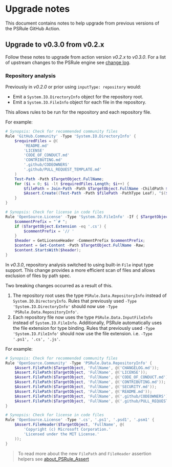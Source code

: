 # Upgrade notes

This document contains notes to help upgrade from previous versions of the PSRule GitHub Action.

## Upgrade to v0.3.0 from v0.2.x

Follow these notes to upgrade from action version _v0.2.x_ to _v0.3.0_.
For a list of upstream changes to the PSRule engine see [change log](https://github.com/microsoft/PSRule/blob/main/docs/CHANGELOG-v0.md#v0200).

### Repository analysis

Previously in _v0.2.0_ or prior using `inputType: repository` would:

- Emit a `System.IO.DirectoryInfo` object for the repository root.
- Emit a `System.IO.FileInfo` object for each file in the repository.

This allows rules to be run for the repository and each repository file.

For example:

```powershell
# Synopsis: Check for recommended community files
Rule 'GitHub.Community' -Type 'System.IO.DirectoryInfo' {
    $requiredFiles = @(
        'README.md'
        'LICENSE'
        'CODE_OF_CONDUCT.md'
        'CONTRIBUTING.md'
        '.github/CODEOWNERS'
        '.github/PULL_REQUEST_TEMPLATE.md'
    )
    Test-Path -Path $TargetObject.FullName;
    for ($i = 0; $i -lt $requiredFiles.Length; $i++) {
        $filePath = Join-Path -Path $TargetObject.FullName -ChildPath $requiredFiles[$i];
        $Assert.Create((Test-Path -Path $filePath -PathType Leaf), "$($requiredFiles[$i]) does not exist");
    }
}

# Synopsis: Check for license in code files
Rule 'OpenSource.License' -Type 'System.IO.FileInfo' -If { $TargetObject.Extension -in '.cs', '.ps1', '.psd1', '.psm1' } {
    $commentPrefix = "`# ";
    if ($TargetObject.Extension -eq '.cs') {
        $commentPrefix = '// '
    }
    $header = GetLicenseHeader -CommentPrefix $commentPrefix;
    $content = Get-Content -Path $TargetObject.FullName -Raw;
    $content.StartsWith($header);
}
```

In _v0.3.0_, repository analysis switched to using built-in `File` input type support.
This change provides a more efficient scan of files and allows exclusion of files by path spec.

Two breaking changes occurred as a result of this.

1. The repository root uses the type `PSRule.Data.RepositoryInfo` instead of `System.IO.DirectoryInfo`.
Rules that previously used `-Type 'System.IO.DirectoryInfo'` should now use `-Type 'PSRule.Data.RepositoryInfo'`.
2. Each repository file now uses the type `PSRule.Data.InputFileInfo` instead of `System.IO.FileInfo`.
Additionally, PSRule automatically uses the file extension for type binding.
Rules that previously used `-Type 'System.IO.FileInfo'` should now use the file extension.
i.e. `-Type '.ps1', '.cs', '.js'`.

For example:

```powershell
# Synopsis: Check for recommended community files
Rule 'OpenSource.Community' -Type 'PSRule.Data.RepositoryInfo' {
    $Assert.FilePath($TargetObject, 'FullName', @('CHANGELOG.md'));
    $Assert.FilePath($TargetObject, 'FullName', @('LICENSE'));
    $Assert.FilePath($TargetObject, 'FullName', @('CODE_OF_CONDUCT.md'));
    $Assert.FilePath($TargetObject, 'FullName', @('CONTRIBUTING.md'));
    $Assert.FilePath($TargetObject, 'FullName', @('SECURITY.md'));
    $Assert.FilePath($TargetObject, 'FullName', @('README.md'));
    $Assert.FilePath($TargetObject, 'FullName', @('.github/CODEOWNERS'));
    $Assert.FilePath($TargetObject, 'FullName', @('.github/PULL_REQUEST_TEMPLATE.md'));
}

# Synopsis: Check for license in code files
Rule 'OpenSource.License' -Type '.cs', '.ps1', '.psd1', '.psm1' {
    $Assert.FileHeader($TargetObject, 'FullName', @(
        'Copyright (c) Microsoft Corporation.'
        'Licensed under the MIT License.'
    ));
}
```

> To read more about the new `FilePath` and `FileHeader` assertion helpers see [about_PSRule_Assert]

[about_PSRule_Assert]: https://microsoft.github.io/PSRule/concepts/PSRule/en-US/about_PSRule_Assert.html
